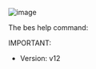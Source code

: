 ![image](https://user-images.githubusercontent.com/79418172/206335289-eb75700f-3ade-4454-986f-e7eba9308404.png)

The bes help command:

IMPORTANT:

- Version: v12
